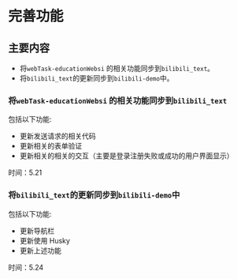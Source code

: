 # 完善功能

## 主要内容

- 将`webTask-educationWebsi` 的相关功能同步到`bilibili_text`。
- 将`bilibili_text`的更新同步到`bilibili-demo`中。

### 将`webTask-educationWebsi` 的相关功能同步到`bilibili_text`

包括以下功能:

- 更新发送请求的相关代码
- 更新相关的表单验证
- 更新相关的相关的交互（主要是登录注册失败或成功的用户界面显示）

时间：5.21

### 将`bilibili_text`的更新同步到`bilibili-demo`中

包括以下功能:

- 更新导航栏
- 更新使用 Husky
- 更新上述功能

时间：5.24

